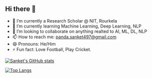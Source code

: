 ## Hi there 👋

<!--
**Sanket4496/Sanket4496** is a ✨ _special_ ✨ repository because its `README.md` (this file) appears on your GitHub profile.

Here are some ideas to get you started:

- 🔭 I’m currently working on ...
- 🌱 I’m currently learning ...
- 👯 I’m looking to collaborate on ...
- 🤔 I’m looking for help with ...
- 💬 Ask me about ...
- 📫 How to reach me: ...
- 😄 Pronouns: ...
- ⚡ Fun fact: ...
-->

- 🔭 I’m currently a Research Scholar @ NIT, Rourkela
- 🌱 I’m currently learning Machine Learning, Deep Learning, NLP
- 👯 I’m looking to collaborate on anything realted to AI, ML, DL, NLP
- 📫 How to reach me: panda.sanket497@gmail.com
- 😄 Pronouns: He/Him
- ⚡ Fun fact: Love Football, Play Cricket.

[![Sanket's GitHub stats](https://github-readme-stats-murex-nine-80.vercel.app/api?username=Sanket4496&show_icons=true&theme=neon)](https://github.com/Sanket4496/)

<!--[![Harlok's WakaTime stats](https://github-readme-stats-murex-nine-80.vercel.app/api/wakatime?username=Sanket4496)](https://github.com/Sanket4496/) -->

[![Top Langs](https://github-readme-stats-murex-nine-80.vercel.app/api/top-langs/?username=Sanket4496&layout=donut-vertical)](https://github.com/Sanket4496/)
